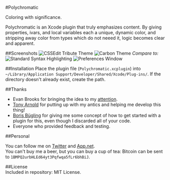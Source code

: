 #Polychromatic  

Coloring with significance.

Polychromatic is an Xcode plugin that truly emphasizes content. By giving properties, ivars, and local variables each a unique, dynamic color, and stripping away color from types which do not neeed it, logic becomes clear and apparent.

##Screenshots
![CSSEdit Tribute Theme](https://files.app.net/20wlfjgeI.png)
![Carbon Theme](https://files.app.net/20wlnh-DG.png)
*Compare to:*
![Standard Syntax Highlighting](https://files.app.net/20wtbgXTR.png)
![Preferences Window](https://files.app.net/20wlvY40g.png)

##Installation
Place the plugin file (`Polychromatic.xcplugin`) into `~/Library/Application Support/Developer/Shared/Xcode/Plug-ins/`. If the directory doesn't already exist, create the path.

##Thanks    

* Evan Brooks for bringing the idea to my [attention](https://medium.com/p/3a6db2743a1e).  
* [Tony Arnold](https://twitter.com/tonyarnold) for putting up with my antics and helping me develop this thing!
* [Boris Bügling](https://github.com/neonichu) for giving me some concept of how to get started with a plugin for this, even though I discarded all of your code.
* Everyone who provided feedback and testing.  
  
##Personal  

You can follow me on [Twitter](http://twitter.com/kkrewink) and [App.net](http://alpha.app.net/kolin).  
You can't buy me a beer, but you can buy a cup of tea: Bitcoin can be sent to `1BMPQ2urbHLEd64yt3Pqfwqa5fLr6bhBiJ`.

##License  
Included in repository: MIT License.